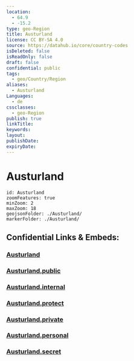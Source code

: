 ```yaml
---
location:
  - 64.9
  - -15.2
type: geo-Region
title: Austurland
license: CC BY-SA 4.0
source: https://datahub.io/core/country-codes
isDeleted: false
isReadOnly: false
draft: false
confidential: public
tags:
  - geo/Country/Region
aliases:
  - Austurland
Languages:
  - de
cssclasses:
  - geo-Region
publish: true
linkTitle:
keywords:
layout:
publishDate:
expiryDate:
---
```


# Austurland

```leaflet
id: Austurland
zoomFeatures: true 
minZoom: 2 
maxZoom: 18
geojsonFolder: ./Austurland/
markerFolder: ./Austurland/
```


## Confidential Links & Embeds: 

### [Austurland](/_Standards/Earth/Continent/Europe/Europe~North/Iceland/Regions~Iceland/Austurland.md) 

### [Austurland.public](/_public/Earth/Continent/Europe/Europe~North/Iceland/Regions~Iceland/Austurland.public.md) 

### [Austurland.internal](/_internal/Earth/Continent/Europe/Europe~North/Iceland/Regions~Iceland/Austurland.internal.md) 

### [Austurland.protect](/_protect/Earth/Continent/Europe/Europe~North/Iceland/Regions~Iceland/Austurland.protect.md) 

### [Austurland.private](/_private/Earth/Continent/Europe/Europe~North/Iceland/Regions~Iceland/Austurland.private.md) 

### [Austurland.personal](/_personal/Earth/Continent/Europe/Europe~North/Iceland/Regions~Iceland/Austurland.personal.md) 

### [Austurland.secret](/_secret/Earth/Continent/Europe/Europe~North/Iceland/Regions~Iceland/Austurland.secret.md)

